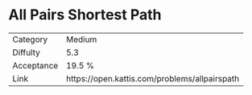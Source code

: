 # All Pairs Shortest Path

<table>
    <tr>
        <td>Category</td>
        <td>Medium</td>
    </tr>
    <tr>
        <td>Diffulty</td>
        <td>5.3</td>
    </tr>
    <tr>
        <td>Acceptance</td>
        <td>19.5 %</td>
    </tr>
    <tr>
        <td>Link</td>
        <td>https://open.kattis.com/problems/allpairspath</td>
    </tr>
</table>
